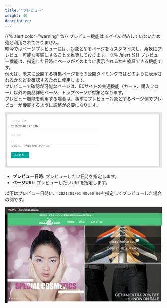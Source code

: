 ```yaml
---
title: "プレビュー"
weight: 40
description: 
---
```


{{% alert color="warning" %}}
プレビュー機能は*モバイル対応*していないため殆ど利用されておりません。  
昨今ではページプレビューには、対象となるページをカスタマイズし、柔軟にプレビュー可能な実装にすることを推奨しております。
{{% /alert %}}
プレビュー機能は、指定した日時にページがどのように表示されるかを検証できる機能です。  
例えば、未来に公開する特集ページをその公開タイミングではどのように表示されるかなどを確認するために使用します。  
プレビューで確認が可能なページは、ECサイトの共通機能（カート、購入フロー）以外の商品詳細ページ、トップページが対象となります。  
プレビュー機能を利用する場合は、事前にプレビュー対象とするページ側でプレビューが機能するように調整が必要になります。

![プレビュー](preview.png)

- **プレビュー日時**: プレビューしたい日時を指定します。  
- **ページURL**: プレビューしたいURLを指定します。

以下はプレビュー日時に、 `2021/01/01 00:00:00`を指定してプレビューした場合の例です。

![プレビューページ](preview-page.png)
